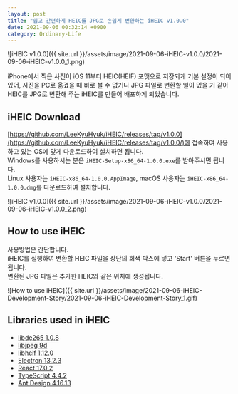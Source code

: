 ```yaml
---
layout: post
title: "쉽고 간편하게 HEIC를 JPG로 손쉽게 변환하는 iHEIC v1.0.0"
date: 2021-09-06 00:32:14 +0900
category: Ordinary-Life
---
```


![iHEIC v1.0.0]({{ site.url }}/assets/image/2021-09-06-iHEIC-v1.0.0/2021-09-06-iHEIC-v1.0.0_1.png)

iPhone에서 찍은 사진이 iOS 11부터 HEIC(HEIF) 포맷으로 저장되게 기본 설정이 되어있어, 사진을 PC로 옮겼을 때 바로 볼 수 없거나 JPG 파일로 변환할 일이 있을 거 같아 HEIC를 JPG로 변환해 주는 iHEIC를 만들어 배포하게 되었습니다.

## iHEIC Download

[https://github.com/LeeKyuHyuk/iHEIC/releases/tag/v1.0.0](https://github.com/LeeKyuHyuk/iHEIC/releases/tag/v1.0.0/)에 접속하여 사용하고 있는 OS에 맞게 다운로드하여 설치하면 됩니다.  
Windows를 사용하시는 분은 `iHEIC-Setup-x86_64-1.0.0.exe`를 받아주시면 됩니다.  
Linux 사용자는 `iHEIC-x86_64-1.0.0.AppImage`, macOS 사용자는 `iHEIC-x86_64-1.0.0.dmg`를 다운로드하여 설치합니다.

![iHEIC v1.0.0]({{ site.url }}/assets/image/2021-09-06-iHEIC-v1.0.0/2021-09-06-iHEIC-v1.0.0_2.png)

## How to use iHEIC

사용방법은 간단합니다.  
iHEIC를 실행하여 변환할 HEIC 파일을 상단의 회색 박스에 넣고 'Start' 버튼을 누르면 됩니다.  
변환된 JPG 파일은 추가한 HEIC와 같은 위치에 생성됩니다.

![How to use iHEIC]({{ site.url }}/assets/image/2021-09-06-iHEIC-Development-Story/2021-09-06-iHEIC-Development-Story_1.gif)

## Libraries used in iHEIC

- [libde265 1.0.8](https://github.com/strukturag/libde265/releases/tag/v1.0.8)
- [libjpeg 9d](https://ijg.org/)
- [libheif 1.12.0](https://github.com/strukturag/libheif/releases/tag/v1.12.0)
- [Electron 13.2.3](https://www.npmjs.com/package/electron)
- [React 17.0.2](https://www.npmjs.com/package/react)
- [TypeScript 4.4.2](https://www.npmjs.com/package/typescript)
- [Ant Design 4.16.13](https://www.npmjs.com/package/antd)
